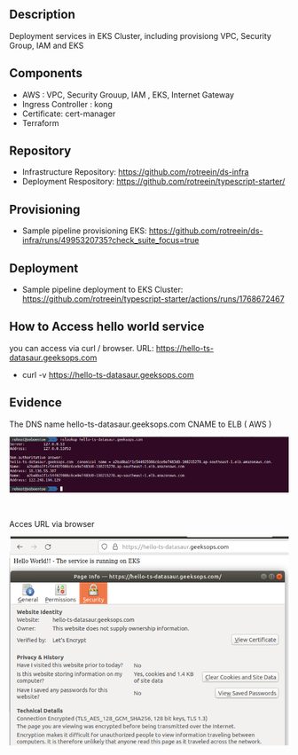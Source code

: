 ## Description 

Deployment services in EKS Cluster, including provisiong VPC, Security Group, IAM and EKS



## Components

* AWS : VPC, Security Grouup, IAM , EKS, Internet Gateway
* Ingress Controller : kong
* Certificate: cert-manager
* Terraform


## Repository

* Infrastructure Repository: https://github.com/rotreein/ds-infra
* Deployment Respository: https://github.com/rotreein/typescript-starter/


## Provisioning
* Sample pipeline provisioning EKS:  https://github.com/rotreein/ds-infra/runs/4995320735?check_suite_focus=true


## Deployment
* Sample pipeline deployment to EKS Cluster: https://github.com/rotreein/typescript-starter/actions/runs/1768672467


## How to Access hello world service
you can access via curl / browser. URL: https://hello-ts-datasaur.geeksops.com
* curl -v https://hello-ts-datasaur.geeksops.com

## Evidence

The DNS name hello-ts-datasaur.geeksops.com CNAME to ELB ( AWS )

![img](img/dns.png)

<br/>

Acces URL via browser

![img](img/letsencrypt-cert.png)